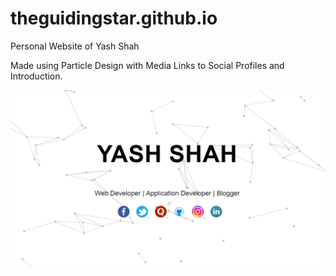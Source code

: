 # theguidingstar.github.io

Personal Website of Yash Shah

Made using Particle Design with Media Links to Social Profiles and Introduction.

<p align="center">
  <img src="img/s.png"/>
</p>
